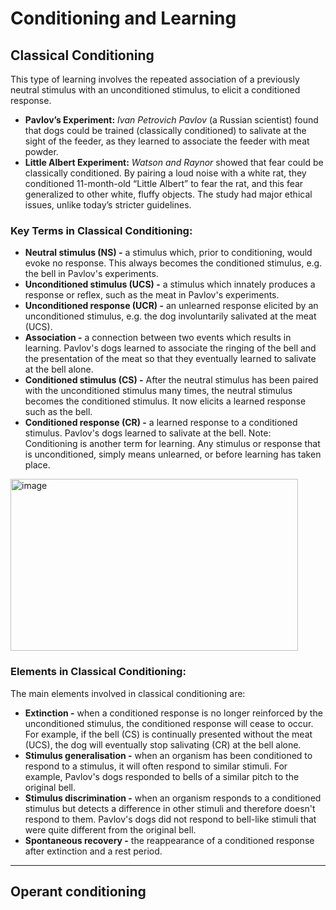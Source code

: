 # Conditioning and Learning
## Classical Conditioning
This type of learning involves the repeated association of a previously neutral stimulus with an unconditioned stimulus, to elicit a conditioned response.

- **Pavlov’s Experiment:** _Ivan Petrovich Pavlov_ (a Russian scientist) found that dogs could be trained (classically conditioned) to salivate at the sight of the feeder, as they learned to associate the feeder with meat powder.
- **Little Albert Experiment:** _Watson and Raynor_ showed that fear could be classically conditioned. By pairing a loud noise with a white rat, they conditioned 11-month-old “Little Albert” to fear the rat, and this fear generalized to other white, fluffy objects. The study had major ethical issues, unlike today’s stricter guidelines.

### Key Terms in Classical Conditioning:
- **Neutral stimulus (NS) -** a stimulus which, prior to conditioning, would evoke no response. This always becomes the conditioned stimulus, e.g. the bell in Pavlov's experiments.
- **Unconditioned stimulus (UCS) -** a stimulus which innately produces a response or reflex, such as the meat in Pavlov's experiments.
- **Unconditioned response (UCR) -** an unlearned response elicited by an unconditioned stimulus, e.g. the dog involuntarily salivated at the meat (UCS).
- **Association -** a connection between two events which results in learning. Pavlov's dogs learned to associate the ringing of the bell and the presentation of the meat so that they eventually learned to salivate at the bell alone.
- **Conditioned stimulus (CS) -** After the neutral stimulus has been paired with the unconditioned stimulus many times, the neutral stimulus becomes the conditioned stimulus. It now elicits a learned response such as the bell.
- **Conditioned response (CR) -** a learned response to a conditioned stimulus. Pavlov's dogs learned to salivate at the bell.
Note: Conditioning is another term for learning. Any stimulus or response that is unconditioned, simply means unlearned, or before learning has taken place.
<img width="460" height="275" alt="image" src="https://github.com/user-attachments/assets/e60a1a0e-fe36-42e0-858c-ce244c67d757" />

### Elements in Classical Conditioning:
The main elements involved in classical conditioning are:
- **Extinction -** when a conditioned response is no longer reinforced by the unconditioned stimulus, the conditioned response will cease to occur. For example, if the bell (CS) is continually presented without the meat (UCS), the dog will eventually stop salivating (CR) at the bell alone.
- **Stimulus generalisation -** when an organism has been conditioned to respond to a stimulus, it will often respond to similar stimuli. For example, Pavlov's dogs responded to bells of a similar pitch to the original bell.
- **Stimulus discrimination -** when an organism responds to a conditioned stimulus but detects a difference in other stimuli and therefore doesn't respond to them. Pavlov's dogs did not respond to bell-like stimuli that were quite different from the original bell.
- **Spontaneous recovery -** the reappearance of a conditioned response after extinction and a rest period.

___
## Operant conditioning
